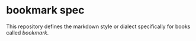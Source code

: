 # bookmark spec

This repository defines the markdown style or dialect specifically for books called *bookmark*.


